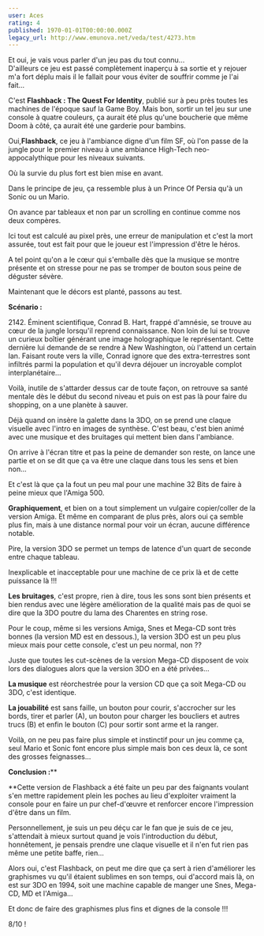 ```yaml
---
user: Aces
rating: 4
published: 1970-01-01T00:00:00.000Z
legacy_url: http://www.emunova.net/veda/test/4273.htm
---
```

Et oui, je vais vous parler d'un jeu pas du tout connu...  
D'ailleurs ce jeu est passé complètement inaperçu à sa sortie et y rejouer m'a fort déplu mais il le fallait pour vous éviter de souffrir comme je l'ai fait...  

  

C'est **Flashback : The Quest For Identity**, publié sur à peu près toutes les machines de l'époque sauf la Game Boy. Mais bon, sortir un tel jeu sur une console à quatre couleurs, ça aurait été plus qu'une boucherie que même Doom à côté, ça aurait été une garderie pour bambins.  

  

Oui,**Flashback**, ce jeu à l'ambiance digne d'un film SF, où l'on passe de la jungle pour le premier niveau à une ambiance High-Tech neo-appocalythique pour les niveaux suivants.  

Où la survie du plus fort est bien mise en avant.  

Dans le principe de jeu, ça ressemble plus à un Prince Of Persia qu'à un Sonic ou un Mario.  

On avance par tableaux et non par un scrolling en continue comme nos deux compères.  

Ici tout est calculé au pixel près, une erreur de manipulation et c'est la mort assurée, tout est fait pour que le joueur est l'impression d'être le héros.  

A tel point qu'on a le cœur qui s'emballe dès que la musique se montre présente et on stresse pour ne pas se tromper de bouton sous peine de déguster sévère.  

  
Maintenant que le décors est planté, passons au test.  

  
**Scénario :**  

2142\. Éminent scientifique, Conrad B. Hart, frappé d'amnésie, se trouve au cœur de la jungle lorsqu'il reprend connaissance. Non loin de lui se trouve un curieux boîtier générant une image holographique le représentant. Cette dernière lui demande de se rendre à New Washington, où l'attend un certain Ian. Faisant route vers la ville, Conrad ignore que des extra-terrestres sont infiltrés parmi la population et qu'il devra déjouer un incroyable complot interplanétaire...  

  
Voilà, inutile de s'attarder dessus car de toute façon, on retrouve sa santé mentale dès le début du second niveau et puis on est pas là pour faire du shopping, on a une planète à sauver.  

  

Déjà quand on insère la galette dans la 3DO, on se prend une claque visuelle avec l'intro en images de synthèse. C'est beau, c'est bien animé avec une musique et des bruitages qui mettent bien dans l'ambiance.  

  
On arrive à l'écran titre et pas la peine de demander son reste, on lance une partie et on se dit que ça va être une claque dans tous les sens et bien non...  

  
Et c'est là que ça la fout un peu mal pour une machine 32 Bits de faire à peine mieux que l'Amiga 500\.  

  
**Graphiquement**, et bien on a tout simplement un vulgaire copier/coller de la version Amiga. Et même en comparant de plus près, alors oui ça semble plus fin, mais à une distance normal pour voir un écran, aucune différence notable.  

Pire, la version 3DO se permet un temps de latence d'un quart de seconde entre chaque tableau.  

Inexplicable et inacceptable pour une machine de ce prix là et de cette puissance là !!!   

  

**Les bruitages**, c'est propre, rien à dire, tous les sons sont bien présents et bien rendus avec une légère amélioration de la qualité mais pas de quoi se dire que la 3DO poutre du lama des Charentes en string rose.  

Pour le coup, même si les versions Amiga, Snes et Mega-CD sont très bonnes (la version MD est en dessous.), la version 3DO est un peu plus mieux mais pour cette console, c'est un peu normal, non ??  

Juste que toutes les cut-scènes de la version Mega-CD disposent de voix lors des dialogues alors que la version 3DO en a été privées...  

  

**La musique** est réorchestrée pour la version CD que ça soit Mega-CD ou 3DO, c'est identique.

  

**La jouabilité** est sans faille, un bouton pour courir, s'accrocher sur les bords, tirer et parler (A), un bouton pour charger les boucliers et autres trucs (B) et enfin le bouton (C) pour sortir sont arme et la ranger.  

Voilà, on ne peu pas faire plus simple et instinctif pour un jeu comme ça, seul Mario et Sonic font encore plus simple mais bon ces deux là, ce sont des grosses feignasses...  

  

**Conclusion :****  

**Cette version de Flashback a été faite un peu par des faignants voulant s'en mettre rapidement plein les poches au lieu d'exploiter vraiment la console pour en faire un pur chef-d'œuvre et renforcer encore l'impression d'être dans un film.  

Personnellement, je suis un peu déçu car le fan que je suis de ce jeu, s'attendait à mieux surtout quand je vois l'introduction du début, honnêtement, je pensais prendre une claque visuelle et il n'en fut rien pas même une petite baffe, rien...  

  

Alors oui, c'est Flashback, on peut me dire que ça sert à rien d'améliorer les graphismes vu qu'il étaient sublimes en son temps, oui d'accord mais là, on est sur 3DO en 1994, soit une machine capable de manger une Snes, Mega-CD, MD et l'Amiga...  

Et donc de faire des graphismes plus fins et dignes de la console !!!  

  

  

8/10 !

